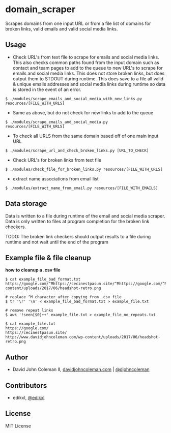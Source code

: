 # domain_scraper

Scrapes domains from one input URL or from a file list of domains for broken links,
valid emails and valid social media links.

## Usage

* Check URL's from text file to scrape for emails and social media links. This also
  checks common paths found from the input domain such as contact and team pages to add
  to the queue to new URL's to scrape for emails and social media links. This
  does not store broken links, but does output them to STDOUT during runtime. This
  does save to a file all valid & unique emails addresses and social media links
  during runtime so data is stored in the event of an error.

```
$ ./modules/scrape_emails_and_social_media_with_new_links.py resources/[FILE_WITH_URLS]
```

* Same as above, but do not check for new links to add to the queue

```
$ ./modules/scrape_emails_and_social_media.py resources/[FILE_WITH_URLS]
```

* To check all URLS from the same domain based off of one main input URL

```
$ ./modules/scrape_url_and_check_broken_links.py [URL_TO_CHECK]
```

* Check URL's for broken links from text file

```
$ ./modules/check_file_for_broken_links.py resources/[FILE_WITH_URLS]
```

* extract name associations from email list

```
$ ./modules/extract_name_from_email.py resources/[FILE_WITH_EMAILS]
```

## Data storage

Data is written to a file during runtime of the email and social media scraper.  Data is only
written to files at program completion for the broken link checkers.

TODO: The broken link checkers should output results to a file during runtime and not wait until
the end of the program

## Example file & file cleanup

__how to cleanup a .csv file__

```
$ cat example_file_bad_format.txt
https://google.com/^Mhttps://cecinestpasun.site/^Mhttps://google.com/^Mhttp://www.davidjohncoleman.com/wp-content/uploads/2017/06/headshot-retro.png

# replace ^M character after copying from .csv file
$ tr '\r' '\n' < example_file_bad_format.txt > example_file.txt

# remove repeat links
$ awk '!seen[$0]++' example_file.txt > example_file_no_repeats.txt

$ cat example_file.txt
https://google.com/
https://cecinestpasun.site/
http://www.davidjohncoleman.com/wp-content/uploads/2017/06/headshot-retro.png
```

## Author

* David John Coleman II, [davidjohncoleman.com](http://www.davidjohncoleman.com/)
| [@djohncoleman](https://twitter.com/djohncoleman)

## Contributors

* edikxl, [@edikxl](https://github.com/edikxl)

## License

MIT License
